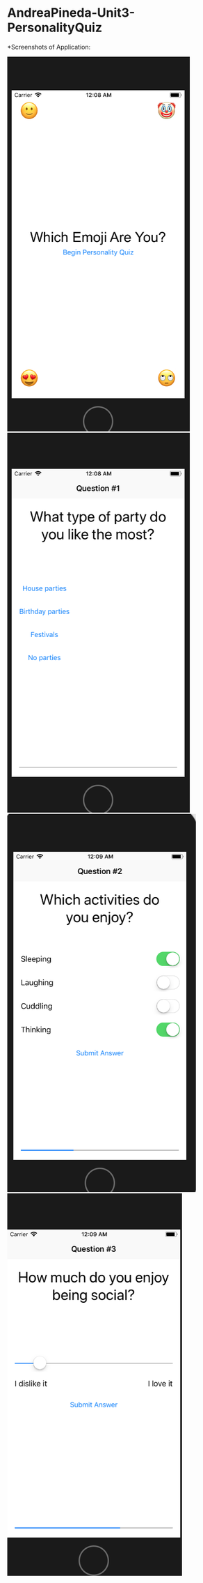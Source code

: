 # AndreaPineda-Unit3-PersonalityQuiz

*Screenshots of Application:

![alt text](https://github.com/andreapinedac/AndreaPineda-Unit3-PersonalityQuiz/blob/master/1.png)
![alt text](https://github.com/andreapinedac/AndreaPineda-Unit3-PersonalityQuiz/blob/master/2.png)
![alt text](https://github.com/andreapinedac/AndreaPineda-Unit3-PersonalityQuiz/blob/master/3.png)
![alt text](https://github.com/andreapinedac/AndreaPineda-Unit3-PersonalityQuiz/blob/master/4.png)
